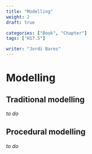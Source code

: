 ```yaml
---
title: "Modelling"
weight: 2
draft: true

categories: ["Book", "Chapter"]
tags: ["H17.5"]

writer: "Jordi Bares"
---
```

# Modelling

## Traditional modelling

_to do_


## Procedural modelling

_to do_

